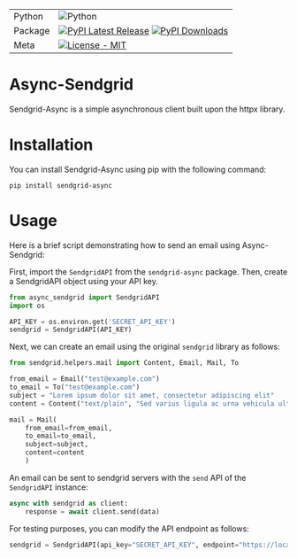| | |
| --- | --- |
| Python| ![Python](https://img.shields.io/pypi/pyversions/sendgrid-async) |
| Package | [![PyPI Latest Release](https://img.shields.io/pypi/v/sendgrid-async.svg)](https://pypi.org/project/sendgrid-async/) [![PyPI Downloads](https://img.shields.io/pypi/dm/sendgrid-async.svg?label=PyPI%20downloads)](https://pypi.org/project/sendgrid-async/) |
| Meta | [![License - MIT](https://img.shields.io/pypi/l/async_sendgrid.svg)](https://github.com/sensodevices/async_sendgrid/blob/main/LICENSE)|

# Async-Sendgrid

Sendgrid-Async is a simple asynchronous client built upon the httpx library.

# Installation

You can install Sendgrid-Async using pip with the following command:

```shell
pip install sendgrid-async
```

# Usage

Here is a brief script demonstrating how to send an email using Async-Sendgrid:

First, import the `SendgridAPI` from the `sendgrid-async` package. Then, create a SendgridAPI object using your API key.

```python
from async_sendgrid import SendgridAPI
import os

API_KEY = os.environ.get('SECRET_API_KEY')
sendgrid = SendgridAPI(API_KEY)
```

Next, we can create an email using the original `sendgrid` library as follows:

```python
from sendgrid.helpers.mail import Content, Email, Mail, To

from_email = Email("test@example.com")
to_email = To("test@example.com")
subject = "Lorem ipsum dolor sit amet, consectetur adipiscing elit"
content = Content("text/plain", "Sed varius ligula ac urna vehicula ultrices. Nunc ut dolor sem.")

mail = Mail(
    from_email=from_email,
    to_email=to_email,
    subject=subject,
    content=content
    )
```

An email can be sent to sendgrid servers with the  `send` API of the `SendgridAPI` instance:

```python
async with sendgrid as client:
    response = await client.send(data)
```

For testing purposes, you can modify the API endpoint as follows:

```python
sendgrid = SendgridAPI(api_key="SECRET_API_KEY", endpoint="https://localhost:3000/v3/mail/send")
```